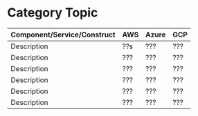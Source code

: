 # Category Topic


| Component/Service/Construct| AWS | Azure | GCP |
|----------------------------|-----|-------|-----|
| Description| ??s | ??? | ??? |
| Description| ??? | ??? | ??? |
| Description| ??? | ??? | ??? |
| Description| ??? | ??? | ??? |
| Description| ??? | ??? | ??? |
| Description| ??? | ??? | ??? |




   



